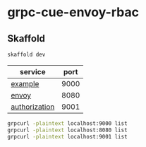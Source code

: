 # grpc-cue-envoy-rbac

## Skaffold
```bash
skaffold dev
```

| service | port |
| --- | --- |
| [example](deployments/example.yaml) | 9000 |
| [envoy](deployments/envoy.yaml) | 8080 |
| [authorization](deployments/authorization.yaml) | 9001 |

```bash
grpcurl -plaintext localhost:9000 list
grpcurl -plaintext localhost:8080 list
grpcurl -plaintext localhost:9001 list
```
